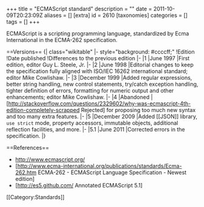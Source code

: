 +++
title = "ECMAScript standard"
description = ""
date = 2011-10-09T20:23:09Z
aliases = []
[extra]
id = 2610
[taxonomies]
categories = []
tags = []
+++

ECMAScript is a scripting programming language, standardized by Ecma International in the ECMA-262 specification.

==Versions==
{| class="wikitable"
|- style="background: #ccccff;"
!Edition
!Date published
!Differences to the previous edition
|-
|1
|June 1997
|First edition, editor Guy L. Steele, Jr.
|-
|2
|June 1998
|Editorial changes to keep the specification fully aligned with ISO/IEC 16262 international standard; editor Mike Cowlishaw.
|-
|3
|December 1999
|Added regular expressions, better string handling, new control statements, try/catch exception handling, tighter definition of errors, formatting for numeric output and other enhancements; editor Mike Cowlishaw.
|-
|4
|Abandoned
|[http://stackoverflow.com/questions/2329602/why-was-ecmascript-4th-edition-completely-scrapped Rejected] for proposing too much new syntax and too many extra features.
|-
|5
|December 2009
|Added [[JSON]] library, <code>use strict</code> mode, property accessors, immutable objects, additional reflection facilities, and more.
|-
|5.1
|June 2011
|Corrected errors in the specification.
|}

==References==
* http://www.ecmascript.org/
* [http://www.ecma-international.org/publications/standards/Ecma-262.htm ECMA-262 - ECMAScript Language Specification - Newest edition]
* [http://es5.github.com/ Annotated ECMAScript 5.1]

[[Category:Standards]]
